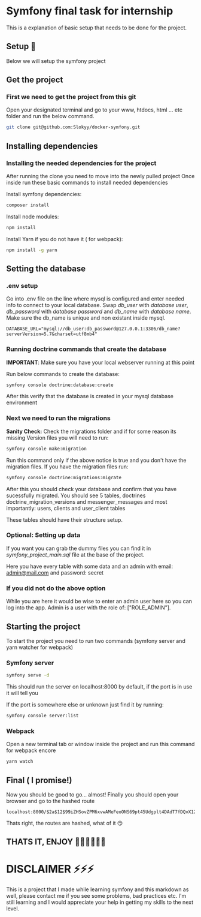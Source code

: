 # Symfony final task for internship

This is a explanation of basic setup that needs to be done for the project.

## Setup 📃

Below we will setup the symfony project

## Get the project
### First we need to get the project from this git

Open your designated terminal and go to your www, htdocs, html ... etc folder and run the below command.

```bash
git clone git@github.com:Slokyy/docker-symfony.git
```

## Installing dependencies
### Installing the needed dependencies for the project

After running the clone you need to move into the newly pulled project
Once inside run these basic commands to install needed dependencies 

Install symfony dependencies:
```bash
composer install
```

Install node modules:
```bash
npm install
```

Install Yarn if you do not have it ( for webpack):
```bash
npm install -g yarn
```
## Setting the database
### .env setup

Go into .env file on the line where mysql is configured and enter needed info to connect to your local database.
Swap *db_user* with *database user*, *db_password* with *database password* and *db_name* with *database name*. Make sure the db_name is unique and non existant inside mysql.

```dotenv
DATABASE_URL="mysql://db_user:db_password@127.0.0.1:3306/db_name?serverVersion=5.7&charset=utf8mb4"
```

### Running doctrine commands that create the database

**IMPORTANT**: Make sure you have your local webserver running at this point

Run below commands to create the database:
```bash
symfony console doctrine:database:create
```
After this verify that the database is created in your mysql database environment

### Next we need to run the migrations
**Sanity Check:** Check the migrations folder and if for some reason its missing Version files you will need to run:
```bash
symfony console make:migration
```
Run this command only if the above notice is true and you don't have the migration files. 
If you have the migration files run:
```bash
symfony console doctrine:migrations:migrate
```
After this you should check your database and confirm that you have sucessfully migrated.
You should see 5 tables, doctrines doctrine_migration_versions and messenger_messages and most importantly: users, clients and user_client tables

These tables should have their structure setup.

### Optional: Setting up data
If you want you can grab the dummy files you can find it in *symfony_project_main.sql* file at the base of the project.

Here you have every table with some data and an admin with email: admin@mail.com and password: secret

### If you did not do the above option
While you are here it would be wise to enter an admin user here so you can log into the app.
Admin is a user with the role of: ["ROLE_ADMIN"].

## Starting the project
To start the project you need to run two commands (symfony server and yarn watcher for webpack)

### Symfony server
```bash
symfony serve -d
```
This should run the server on localhost:8000 by default, if the port is in use it will tell you

If the port is somewhere else or unknown just find it by running:
```bash
symfony console server:list
```

### Webpack
Open a new terminal tab or window inside the project and run this command for webpack encore
```bash
yarn watch
```

## Final ( I promise!)
Now you should be good to go... almost!
Finally you should open your browser and go to the hashed route 
```text
localhost:8000/$2a$12$99iZHSovZPM6xvwAMeFeoONS69pt45Udgplt4DAdT7fDQvX12nBte/login
```

Thats right, the routes are hashed, what of it 😏

## THATS IT, ENJOY 🥳🥳🥳🥳🥳🥳


# DISCLAIMER ⚡⚡⚡

This is a project that I made while learning symfony and this markdown as well, please contact me if you see some problems, bad practices etc.
I'm still learning and I would appreciate your help in getting my skills to the next level.




